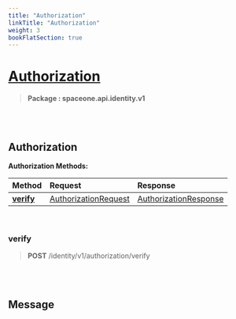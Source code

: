 ```yaml
---
title: "Authorization"
linkTitle: "Authorization"
weight: 3
bookFlatSection: true
---
```

# [Authorization](#Authorization)



>  **Package : spaceone.api.identity.v1**

<br>
<br>

## Authorization





**Authorization Methods:**


| Method | Request | Response |
| :----- | :-------- | :-------- |
| [**verify**](./Authorization#verify) | [AuthorizationRequest](Authorization#authorizationrequest) | [AuthorizationResponse](Authorization#authorizationresponse) |



    
<br>

### verify





> **POST** /identity/v1/authorization/verify
>






    


<br>
<br>

## Message


